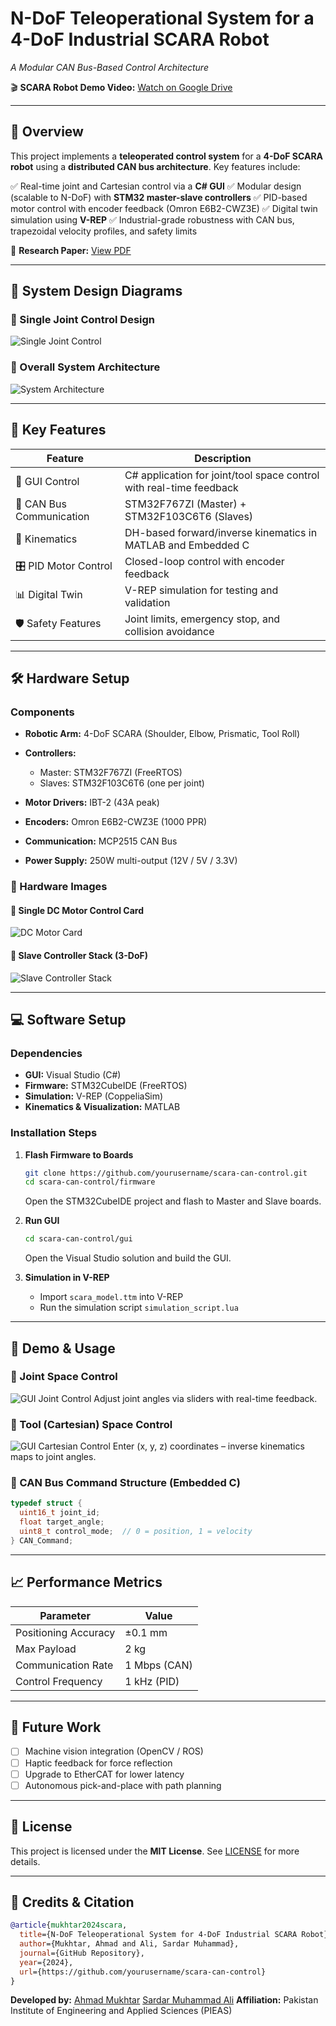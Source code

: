 # **N-DoF Teleoperational System for a 4-DoF Industrial SCARA Robot**

*A Modular CAN Bus-Based Control Architecture*

🎬 **SCARA Robot Demo Video:**
[Watch on Google Drive](https://drive.google.com/file/d/1_Rjsqo9XiC1aGFfsBElCld4F-KgaRdup/view?usp=sharing)

---

## 📌 **Overview**

This project implements a **teleoperated control system** for a **4-DoF SCARA robot** using a **distributed CAN bus architecture**. Key features include:

✅ Real-time joint and Cartesian control via a **C# GUI**
✅ Modular design (scalable to N-DoF) with **STM32 master-slave controllers**
✅ PID-based motor control with encoder feedback (Omron E6B2-CWZ3E)
✅ Digital twin simulation using **V-REP**
✅ Industrial-grade robustness with CAN bus, trapezoidal velocity profiles, and safety limits

📄 **Research Paper:** [View PDF](https://drive.google.com/file/d/1TaON4kpfjoUx2aGAXLBC6Rx7xFMzxIFO/view?usp=sharing)

---

## 🧠 **System Design Diagrams**

### 🔹 Single Joint Control Design

![Single Joint Control](https://github.com/user-attachments/assets/092f27b8-41de-4caa-8427-3c36ecd12dc9)

### 🔹 Overall System Architecture

![System Architecture](https://github.com/user-attachments/assets/8f77a8c7-51a6-4bb6-a9e0-299f9dd24c34)

---

## 🚀 **Key Features**

| Feature                  | Description                                                         |
| ------------------------ | ------------------------------------------------------------------- |
| 📱 GUI Control           | C# application for joint/tool space control with real-time feedback |
| 🔌 CAN Bus Communication | STM32F767ZI (Master) + STM32F103C6T6 (Slaves)                       |
| 🤖 Kinematics            | DH-based forward/inverse kinematics in MATLAB and Embedded C        |
| 🎛️ PID Motor Control    | Closed-loop control with encoder feedback                           |
| 📊 Digital Twin          | V-REP simulation for testing and validation                         |
| 🛡️ Safety Features      | Joint limits, emergency stop, and collision avoidance               |

---

## 🛠️ **Hardware Setup**

### Components

* **Robotic Arm:** 4-DoF SCARA (Shoulder, Elbow, Prismatic, Tool Roll)
* **Controllers:**

  * Master: STM32F767ZI (FreeRTOS)
  * Slaves: STM32F103C6T6 (one per joint)
* **Motor Drivers:** IBT-2 (43A peak)
* **Encoders:** Omron E6B2-CWZ3E (1000 PPR)
* **Communication:** MCP2515 CAN Bus
* **Power Supply:** 250W multi-output (12V / 5V / 3.3V)

### 🧩 Hardware Images

#### 🔸 Single DC Motor Control Card

![DC Motor Card](https://github.com/user-attachments/assets/e4365a5b-704c-4e05-b07a-346041688872)

#### 🔸 Slave Controller Stack (3-DoF)

![Slave Controller Stack](https://github.com/user-attachments/assets/a199cb1e-f04a-4eff-b90a-0f6c1b4205f9)

---

## 💻 **Software Setup**

### Dependencies

* **GUI:** Visual Studio (C#)
* **Firmware:** STM32CubeIDE (FreeRTOS)
* **Simulation:** V-REP (CoppeliaSim)
* **Kinematics & Visualization:** MATLAB

### Installation Steps

1. **Flash Firmware to Boards**

   ```bash
   git clone https://github.com/yourusername/scara-can-control.git
   cd scara-can-control/firmware
   ```

   Open the STM32CubeIDE project and flash to Master and Slave boards.

2. **Run GUI**

   ```bash
   cd scara-can-control/gui
   ```

   Open the Visual Studio solution and build the GUI.

3. **Simulation in V-REP**

   * Import `scara_model.ttm` into V-REP
   * Run the simulation script `simulation_script.lua`

---

## 🎯 **Demo & Usage**

### 🔹 Joint Space Control

![GUI Joint Control](assets/gui_joint.png)
Adjust joint angles via sliders with real-time feedback.

### 🔹 Tool (Cartesian) Space Control

![GUI Cartesian Control](assets/gui_cartesian.png)
Enter (x, y, z) coordinates – inverse kinematics maps to joint angles.

### 🔹 CAN Bus Command Structure (Embedded C)

```c
typedef struct {
  uint16_t joint_id;
  float target_angle;
  uint8_t control_mode;  // 0 = position, 1 = velocity
} CAN_Command;
```

---

## 📈 **Performance Metrics**

| Parameter            | Value        |
| -------------------- | ------------ |
| Positioning Accuracy | ±0.1 mm      |
| Max Payload          | 2 kg         |
| Communication Rate   | 1 Mbps (CAN) |
| Control Frequency    | 1 kHz (PID)  |

---

## 🔮 **Future Work**

* [ ] Machine vision integration (OpenCV / ROS)
* [ ] Haptic feedback for force reflection
* [ ] Upgrade to EtherCAT for lower latency
* [ ] Autonomous pick-and-place with path planning

---

## 📜 **License**

This project is licensed under the **MIT License**.
See [LICENSE](LICENSE) for more details.

---

## 🙌 **Credits & Citation**

```bibtex
@article{mukhtar2024scara,
  title={N-DoF Teleoperational System for 4-DoF Industrial SCARA Robot},
  author={Mukhtar, Ahmad and Ali, Sardar Muhammad},
  journal={GitHub Repository},
  year={2024},
  url={https://github.com/yourusername/scara-can-control}
}
```

**Developed by:**
[Ahmad Mukhtar](mailto:ahmadamukhtar860@gmail.com)
[Sardar Muhammad Ali](mailto:alisardar0211@gmail.com)
**Affiliation:** Pakistan Institute of Engineering and Applied Sciences (PIEAS)
